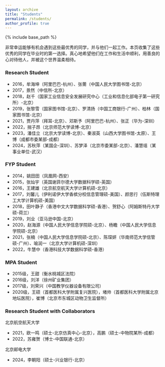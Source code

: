 ```yaml
---
layout: archive
title: "Students"
permalink: /students/
author_profile: true
---
```


{% include base_path %}

非常幸运能够有机会遇到这些最优秀的同学，并与他们一起工作。本页收集了这些优秀的同学在毕业时的第一选择。真心地希望他们在工作和生活中顺利，用善良的心对待他人，并被这个世界温柔相待。


### Research Student
* 2016，牟海坤（阿里巴巴-杭州）、张薷（中国人民大学图书馆-北京）
* 2017，景然（中信所-北京）
* 2018，赵千（国家工业信息安全发展研究中心（工业和信息化部电子第一研究所）-北京）
* 2019，张黎雪（国家图书馆-北京）、罗清扬（中国工商银行-广州）、柏林（国家图书馆-北京）
* 2021，贾丹萍（拜耳-北京）、邓斯予（阿里巴巴-杭州）、张正（华为-深圳）
* 2022，揣子昂（北京师范大学读博-北京）
* 2023，潘佳立（北京大学读博-北京）、秦淑英（山西大学图书馆-太原）、王博（成都市委某部-成都）
* 2024，苏秋萍（某国企-深圳）、苏梦泽（北京市委某部-北京）、潘慧瑶（某事业单位-武汉）


### FYP Student
* 2014，姚田田（凤凰网-西安）
* 2015，张灿宇（英国谢菲尔德大学数据科学硕-英国）
* 2016，王建雄（北京航空航天大学计算机硕-北京）
* 2017，刘馨儿（伊利诺伊大学香槟分校信息管理硕-美国）、颜思行（伍斯特理工大学计算机硕-美国）
* 2018，田叶静子（香港中文大学数据科学硕-香港）、贺舒心（阿姆斯特丹大学硕-荷兰）
* 2019，刘业（亚马逊中国-北京）
* 2020，赵海源（中国人民大学信息学院硕-北京）、杨瞻（中国人民大学信息学院硕-北京）
* 2021，张楠（中国人民大学信息学院硕-北京）、陈琛妍（华南师范大学信管硕-广州）、喻润一（北京大学计算机硕-深圳）
* 2022，牛慧中（香港科技大学数据科学硕-香港）


### MPA Student
* 2015级，王甜（衡水桃城区法院）
* 2016级，刘洋（徐州矿业集团）
* 2017级，刘荣兴（中国教学仪器设备有限公司）
* 2020级，王硕（首都医科大学附属复兴医院），堵帅（首都医科大学附属北京地坛医院），崔博（北京市东城区动物卫生监督所）

### Research Student with Collaborators
北京航空航天大学

* 2021，欧一鸣（硕士-北京仿真中心-北京），高鹏（硕士-中物院某所-成都）
* 2022，苏雍贺（博士-中国联通-北京）


北京邮电大学

* 2024，李朝阳（硕士-兴业银行-北京）

